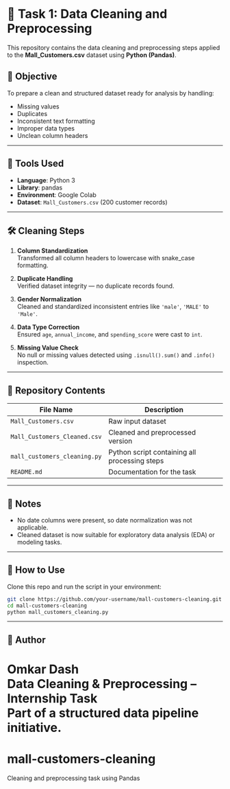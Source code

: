 # 🧼 Task 1: Data Cleaning and Preprocessing

This repository contains the data cleaning and preprocessing steps applied to the **Mall_Customers.csv** dataset using **Python (Pandas)**.

## 🎯 Objective

To prepare a clean and structured dataset ready for analysis by handling:
- Missing values
- Duplicates
- Inconsistent text formatting
- Improper data types
- Unclean column headers

---

## 🧰 Tools Used

- **Language**: Python 3
- **Library**: pandas
- **Environment**: Google Colab
- **Dataset**: `Mall_Customers.csv` (200 customer records)

---

## 🛠️ Cleaning Steps

1. **Column Standardization**  
   Transformed all column headers to lowercase with snake_case formatting.

2. **Duplicate Handling**  
   Verified dataset integrity — no duplicate records found.

3. **Gender Normalization**  
   Cleaned and standardized inconsistent entries like `'male'`, `'MALE'` to `'Male'`.

4. **Data Type Correction**  
   Ensured `age`, `annual_income`, and `spending_score` were cast to `int`.

5. **Missing Value Check**  
   No null or missing values detected using `.isnull().sum()` and `.info()` inspection.

---

## 📁 Repository Contents

| File Name                     | Description                                 |
|------------------------------|---------------------------------------------|
| `Mall_Customers.csv`         | Raw input dataset                           |
| `Mall_Customers_Cleaned.csv` | Cleaned and preprocessed version            |
| `mall_customers_cleaning.py` | Python script containing all processing steps |
| `README.md`                  | Documentation for the task                  |

---

## 📌 Notes

- No date columns were present, so date normalization was not applicable.
- Cleaned dataset is now suitable for exploratory data analysis (EDA) or modeling tasks.

---

## 🚀 How to Use

Clone this repo and run the script in your environment:

```bash
git clone https://github.com/your-username/mall-customers-cleaning.git
cd mall-customers-cleaning
python mall_customers_cleaning.py
```

---

## 🙌 Author

**Omkar Dash**  
Data Cleaning & Preprocessing – Internship Task  
Part of a structured data pipeline initiative.
=======
# mall-customers-cleaning
Cleaning and preprocessing task using Pandas

